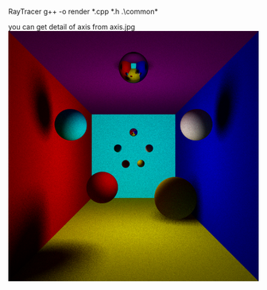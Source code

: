 RayTracer
g++ -o render *.cpp *.h .\common\*

you can get detail of axis from axis.jpg
![img](sample.bmp)